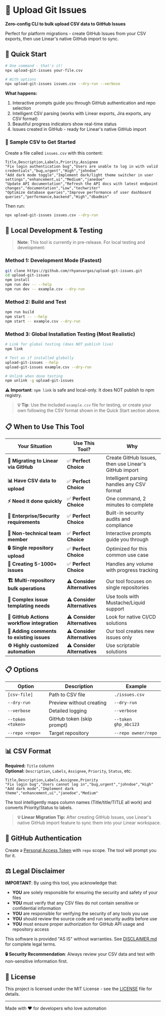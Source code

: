 # 🚀 Upload Git Issues

**Zero-config CLI to bulk upload CSV data to GitHub Issues**

Perfect for platform migrations - create GitHub Issues from your CSV exports, then use Linear's native GitHub import to sync.

## 🚀 Quick Start

```bash
# One command - that's it!
npx upload-git-issues your-file.csv

# With options
npx upload-git-issues issues.csv --dry-run --verbose
```

**What happens:**
1. Interactive prompts guide you through GitHub authentication and repo selection
2. Intelligent CSV parsing (works with Linear exports, Jira exports, any CSV format)
3. Beautiful progress indicators show real-time status
4. Issues created in GitHub - ready for Linear's native GitHub import

### 📄 Sample CSV to Get Started

Create a file called `issues.csv` with this content:

```csv
Title,Description,Labels,Priority,Assignee
"Fix login authentication bug","Users are unable to log in with valid credentials","bug,urgent","High","johndoe"
"Add dark mode toggle","Implement dark/light theme switcher in user settings","enhancement,ui","Medium","janedoe"
"Update API documentation","Refresh the API docs with latest endpoint changes","documentation","Low","techwriter"
"Optimize database queries","Improve performance of user dashboard queries","performance,backend","High","dbadmin"
```

Then run:
```bash
npx upload-git-issues issues.csv --dry-run
```

## 🧪 Local Development & Testing

> **Note**: This tool is currently in pre-release. For local testing and development:

### Method 1: Development Mode (Fastest)
```bash
git clone https://github.com/rhyanvargas/upload-git-issues.git
cd upload-git-issues
npm install
npm run dev -- --help
npm run dev -- example.csv --dry-run
```

### Method 2: Build and Test
```bash
npm run build
npm start -- --help
npm start -- example.csv --dry-run
```

### Method 3: Global Installation Testing (Most Realistic)
```bash
# Link for global testing (does NOT publish live)
npm link

# Test as if installed globally
upload-git-issues --help
upload-git-issues example.csv --dry-run

# Unlink when done testing
npm unlink -g upload-git-issues
```

**⚠️ Important**: `npm link` is safe and local-only. It does NOT publish to npm registry.

> **💡 Tip**: Use the included `example.csv` file for testing, or create your own following the CSV format shown in the Quick Start section above.

## 📋 When to Use This Tool

| **Your Situation**                         | **Use This Tool?**           | **Why**                                       |
| ------------------------------------------ | ---------------------------- | --------------------------------------------- |
| **🔄 Migrating to Linear via GitHub**      | ✅ **Perfect Choice**        | Create GitHub Issues, then use Linear's GitHub import |
| **📊 Have CSV data to upload**             | ✅ **Perfect Choice**        | Intelligent parsing handles any CSV format    |
| **⚡ Need it done quickly**                | ✅ **Perfect Choice**        | One command, 2 minutes to complete            |
| **🏢 Enterprise/Security requirements**    | ✅ **Perfect Choice**        | Built-in security audits and compliance       |
| **👥 Non-technical team member**           | ✅ **Perfect Choice**        | Interactive prompts guide you through         |
| **🔒 Single repository upload**            | ✅ **Perfect Choice**        | Optimized for this common use case            |
| **🎯 Creating 5-1000+ issues**             | ✅ **Perfect Choice**        | Handles any volume with progress tracking     |
|                                            |                              |                                               |
| **🏗️ Multi-repository bulk operations**    | ⚠️ **Consider Alternatives** | Our tool focuses on single repositories       |
| **📝 Complex issue templating needs**      | ⚠️ **Consider Alternatives** | Use tools with Mustache/Liquid support        |
| **🤖 GitHub Actions workflow integration** | ⚠️ **Consider Alternatives** | Look for native CI/CD solutions               |
| **💬 Adding comments to existing issues**  | ⚠️ **Consider Alternatives** | Our tool creates new issues only              |
| **⚙️ Highly customized automation**        | ⚠️ **Consider Alternatives** | Use scriptable solutions                      |

## 📋 Options

| Option | Description | Example |
|--------|-------------|---------|
| `[csv-file]` | Path to CSV file | `./issues.csv` |
| `--dry-run` | Preview without creating | `--dry-run` |
| `--verbose` | Detailed logging | `--verbose` |
| `--token <token>` | GitHub token (skip prompt) | `--token ghp_abc123` |
| `--repo <repo>` | Target repository | `--repo owner/repo` |

## 📊 CSV Format

**Required:** `Title` column  
**Optional:** `Description`, `Labels`, `Assignee`, `Priority`, `Status`, etc.

```csv
Title,Description,Labels,Assignee,Priority
"Fix login bug","Users cannot log in","bug,urgent","johndoe","High"
"Add dark mode","Implement dark theme","enhancement,ui","janedoe","Medium"
```

The tool intelligently maps column names (Title/title/TITLE all work) and converts Priority/Status to labels.

> **💡 Linear Migration Tip:** After creating GitHub Issues, use Linear's native GitHub import feature to sync them into your Linear workspace.

## 🔑 GitHub Authentication

Create a [Personal Access Token](https://github.com/settings/tokens) with `repo` scope. The tool will prompt you for it.

## ⚖️ Legal Disclaimer

**IMPORTANT**: By using this tool, you acknowledge that:

- **YOU** are solely responsible for ensuring the security and safety of your files
- **YOU** must verify that any CSV files do not contain sensitive or confidential information
- **YOU** are responsible for verifying the security of any tools you use
- **YOU** should review the source code and run security audits before use
- **YOU** must ensure proper authorization for GitHub API usage and repository access

This software is provided "AS IS" without warranties. See [DISCLAIMER.md](DISCLAIMER.md) for complete legal terms.

**🔒 Security Recommendation**: Always review your CSV data and test with non-sensitive information first.

## 📄 License

This project is licensed under the MIT License - see the [LICENSE](LICENSE) file for details.

---

Made with ❤️ for developers who love automation

